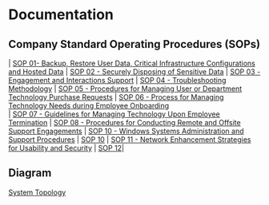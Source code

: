 # Documentation
## Company Standard Operating Procedures (SOPs)

| [SOP 01- Backup, Restore User Data, Critical Infrastructure Configurations and Hosted Data](https://github.com/GSD-Solutions-Group/Documentation/blob/main/SOP%2001%20-%20Backup%2C%20Restore%20User%20Data%2C%20Critical%20Infrastructure%20Configurations%20and%20Hosted%20Data.md) | [SOP 02 - Securely Disposing of Sensitive Data](https://github.com/GSD-Solutions-Group/Documentation/blob/main/SOP%2002%20-%20Securely%20Disposing%20of%20Sensitive%20Data.md)
| [SOP 03 - Engagement and Interactions Support](https://github.com/GSD-Solutions-Group/Documentation/blob/main/SOP%2003%20-%20Engagement%20and%20Interactions%20Support.md) | [SOP 04 - Troubleshooting Methodology](https://github.com/GSD-Solutions-Group/Documentation/blob/main/SOP%2004%20-%20Troubleshooting%20Methodology.md)
| [SOP 05 - Procedures for Managing User or Department Technology Purchase Requests](https://github.com/GSD-Solutions-Group/Documentation/blob/main/SOP%2005%20-%20Procedures%20for%20Managing%20User%20or%20Department%20Technology%20Purchase%20Requests.md) | [SOP 06 - Process for Managing Technology Needs during Employee Onboarding](https://github.com/GSD-Solutions-Group/Documentation/blob/main/SOP%2006%20-%20Process%20for%20Managing%20Technology%20Needs%20during%20Employee%20Onboarding.md)  
| [SOP 07 - Guidelines for Managing Technology Upon Employee Termination](https://github.com/GSD-Solutions-Group/Documentation/blob/main/SOP%2007%20-%20Guidelines%20for%20Managing%20Technology%20Upon%20Employee%20Termination.md) | [SOP 08 - Procedures for Conducting Remote and Offsite Support Engagements](https://github.com/GSD-Solutions-Group/Documentation/blob/main/SOP%2008%20-%20Procedures%20for%20Conducting%20Remote%20and%20Offsite%20Support%20Engagements.md)
| [SOP 10 - Windows Systems Administration and Support Procedures](https://github.com/GSD-Solutions-Group/Documentation/blob/main/SOP%2010%20-%20Windows%20Systems%20Administration%20and%20Support%20Procedures.md) | [SOP 10](https://github.com/GSD-Solutions-Group/Documentation/blob/main/SOP10)
| [SOP 11 - Network Enhancement Strategies for Usability and Security](https://github.com/GSD-Solutions-Group/Documentation/blob/main/SOP%2011%20-%20Network%20Enhancement%20Strategies%20for%20Usability%20and%20Security.md) | [SOP 12](https://github.com/GSD-Solutions-Group/Documentation/blob/main/SOP%2012)|


 ## Diagram
 [System Topology](https://github.com/GSD-Solutions-Group/Documentation/blob/main/SystemTopology.jpg)
